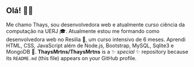 ## Olá! 👋🌺
Me chamo Thays, sou desenvolvedora web e atualmente curso ciência da computação na UERJ 🎓. Atualmente estou me formando como desenvolvedora web no Resilia 🍋, um curso intensivo de 6 meses. Aprendi HTML, CSS, JavaScript além de Node.js, Bootstrap, MySQL, Sqlite3 e MongoDB 🐣.
**ThaysMrtns/ThaysMrtns** is a ✨ _special_ ✨ repository because its `README.md` (this file) appears on your GitHub profile.
